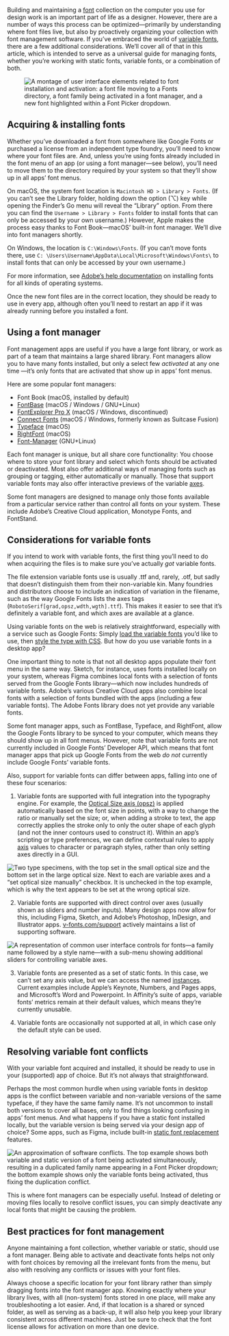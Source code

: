 Building and maintaining a [font](/glossary/font) collection on the computer you use for design work is an important part of life as a designer. However, there are a number of ways this process can be optimized—primarily by understanding where font files live, but also by proactively organizing your collection with font management software. If you’ve embraced the world of [variable fonts](/glossary/variable_fonts), there are a few additional considerations. We’ll cover all of that in this article, which is intended to serve as a universal guide for managing fonts, whether you’re working with static fonts, variable fonts, or a combination of both.

<figure>

![A montage of user interface elements related to font installation and activation: a font file moving to a Fonts directory, a font family being activated in a font manager, and a new font highlighted within a Font Picker dropdown.](images/thumbnail.svg)

</figure>

## Acquiring & installing fonts

Whether you’ve downloaded a font from somewhere like Google Fonts or purchased a license from an independent type foundry, you’ll need to know where your font files are. And, unless you’re using fonts already included in the font menu of an app (or using a font manager—see below), you’ll need to move them to the directory required by your system so that they’ll show up in all apps’ font menus.

On macOS, the system font location is `Macintosh HD > Library > Fonts`. (If you can’t see the Library folder, holding down the option (⌥) key while opening the Finder’s Go menu will reveal the “Library” option. From there you can find the `Username > Library > Fonts` folder to install fonts that can only be accessed by your own username.) However, Apple makes the process easy thanks to Font Book—macOS’ built-in font manager. We’ll dive into font managers shortly.

On Windows, the location is `C:\Windows\Fonts`. (If you can’t move fonts there, use `C: \Users\Username\AppData\Local\Microsoft\Windows\Fonts\` to install fonts that can only be accessed by your own username.)

For more information, see [Adobe’s help documentation](https://www.adobe.com/products/type/install-instructions.html) on installing fonts for all kinds of operating systems.

Once the new font files are in the correct location, they should be ready to use in every app, although often you’ll need to restart an app if it was already running before you installed a font.

## Using a font manager

Font management apps are useful if you have a large font library, or work as part of a team that maintains a large shared library. Font managers allow you to have many fonts installed, but only a select few *activated* at any one time —it’s only fonts that are activated that show up in apps’ font menus.

Here are some popular font managers:
- Font Book (macOS, installed by default)
- [FontBase](https://fontba.se) (macOS / Windows / GNU+Linux)
- [FontExplorer Pro X](https://www.fontexplorerx.com) (macOS / Windows, discontinued)
- [Connect Fonts](https://www.extensis.com/connect/fonts) (macOS / Windows, formerly known as Suitcase Fusion)
- [Typeface](https://typefaceapp.com) (macOS)
- [RightFont](https://rightfontapp.com) (macOS)
- [Font-Manager](https://github.com/FontManager/font-manager) (GNU+Linux)

Each font manager is unique, but all share core functionality: You choose where to store your font library and select which fonts should be activated or deactivated. Most also offer additional ways of managing fonts such as grouping or tagging, either automatically or manually. Those that support variable fonts may also offer interactive previews of the variable [axes](/glossary/axis_in_variable_fonts).

Some font managers are designed to manage only those fonts available from a particular service rather than control all fonts on your system. These include Adobe’s Creative Cloud application, Monotype Fonts, and FontStand.

## Considerations for variable fonts

If you intend to work with variable fonts, the first thing you’ll need to do when acquiring the files is to make sure you’ve actually *got* variable fonts.

The file extension variable fonts use is usually .ttf and, rarely, .otf, but sadly that doesn’t distinguish them from their non-variable kin. Many foundries and distributors choose to include an indication of variation in the filename, such as the way Google Fonts lists the axes tags (`RobotoSerif[grad,opsz,wdth,wgth].ttf`). This makes it easier to see that it’s definitely a variable font, and which axes are available at a glance.

Using variable fonts on the web is relatively straightforward, especially with a service such as Google Fonts: Simply [load the variable fonts](/lesson/loading_variable_fonts_on_the_web) you’d like to use, then [style the type with CSS](/lesson/styling_type_on_the_web_with_variable_fonts). But how do you use variable fonts in a desktop app?

One important thing to note is that not all desktop apps populate their font menu in the same way. Sketch, for instance, uses fonts installed locally on your system, whereas Figma combines local fonts with a selection of fonts served from the Google Fonts library—which now includes hundreds of variable fonts. Adobe’s various Creative Cloud apps also combine local fonts with a selection of fonts bundled with the apps (including a few variable fonts). The Adobe Fonts library does not yet provide any variable fonts.

Some font manager apps, such as FontBase, Typeface, and RightFont, allow the Google Fonts library to be synced to your computer, which means they should show up in all font menus. However, note that variable fonts are not currently included in Google Fonts’ Developer API, which means that font manager apps that pick up Google Fonts from the web *do not* currently include Google Fonts’ variable fonts.

Also, support for variable fonts can differ between apps, falling into one of these four scenarios:

1. Variable fonts are supported with full integration into the typography engine. For example, the [Optical Size axis (opsz)](/glossary/optical_size_axis) is applied automatically based on the font size in points, with a way to change the ratio or manually set the size; or, when adding a stroke to text, the app correctly applies the stroke only to only the outer shape of each glyph (and not the inner contours used to construct it). Within an app’s scripting or type preferences, we can define contextual rules to apply [axis](/glossary/axis_in_variable_fonts) values to character or paragraph styles, rather than only setting axes directly in a GUI.

![Two type specimens, with the top set in the small optical size and the bottom set in the large optical size. Next to each are variable axes and a “set optical size manually” checkbox. It is unchecked in the top example, which is why the text appears to be set at the wrong optical size.](images/installing_managing_2.svg)

2. Variable fonts are supported with direct control over axes (usually shown as sliders and number inputs). Many design apps now allow for this, including Figma, Sketch, and Adobe’s Photoshop, InDesign, and Illustrator apps. [v-fonts.com/support](http://v-fonts.com/support) actively maintains a list of supporting software.

![A representation of common user interface controls for fonts—a family name followed by a style name—with a sub-menu showing additional sliders for controlling variable axes.](images/installing_managing_3.svg)

3. Variable fonts are presented as a set of static fonts. In this case, we can’t set any axis value, but we can access the named [instances](/glossary/instance). Current examples include Apple’s Keynote, Numbers, and Pages apps, and Microsoft’s Word and Powerpoint. In Affinity’s suite of apps, variable fonts’ metrics remain at their default values, which means they’re currently unusable.

4. Variable fonts are occasionally not supported at all, in which case only the default style can be used.

## Resolving variable font conflicts

With your variable font acquired and installed, it should be ready to use in your (supported) app of choice. But it’s not always that straightforward.

Perhaps the most common hurdle when using variable fonts in desktop apps is the conflict between variable and non-variable versions of the same typeface, if they have the same family name. It’s not uncommon to install both versions to cover all bases, only to find things looking confusing in apps’ font menus. And what happens if you have a static font installed locally, but the variable version is being served via your design app of choice? Some apps, such as Figma, include built-in [static font replacement](https://help.figma.com/hc/en-us/articles/5579502031511-Use-variable-fonts#Replace_static_fonts) features.

![An approximation of software conflicts. The top example shows both variable and static version of a font being activated simultaneously, resulting in a duplicated family name appearing in a Font Picker dropdown; the bottom example shows only the variable fonts being activated, thus fixing the duplication conflict.](images/installing_managing_4.svg)

This is where font managers can be especially useful. Instead of deleting or moving files locally to resolve conflict issues, you can simply deactivate any local fonts that might be causing the problem.

## Best practices for font management

Anyone maintaining a font collection, whether variable or static, should use a font manager. Being able to activate and deactivate fonts helps not only with font choices by removing all the irrelevant fonts from the menu, but also with resolving any conflicts or issues with your font files.

Always choose a specific location for your font library rather than simply dragging fonts into the font manager app. Knowing exactly where your library lives, with all (non-system) fonts stored in one place, will make any troubleshooting a lot easier. And, if that location is a shared or synced folder, as well as serving as a back-up, it will also help you keep your library consistent across different machines. Just be sure to check that the font license allows for activation on more than one device.
